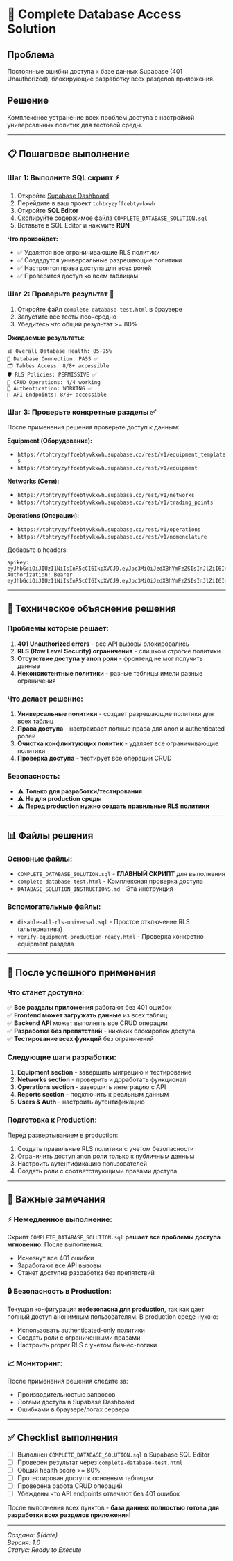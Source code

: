 # 🚀 Complete Database Access Solution

## Проблема
Постоянные ошибки доступа к базе данных Supabase (401 Unauthorized), блокирующие разработку всех разделов приложения.

## Решение  
Комплексное устранение всех проблем доступа с настройкой универсальных политик для тестовой среды.

---

## 📋 Пошаговое выполнение

### Шаг 1: Выполните SQL скрипт ⚡
1. Откройте [Supabase Dashboard](https://supabase.com/dashboard)
2. Перейдите в ваш проект `tohtryzyffcebtyvkxwh`
3. Откройте **SQL Editor**
4. Скопируйте содержимое файла `COMPLETE_DATABASE_SOLUTION.sql`
5. Вставьте в SQL Editor и нажмите **RUN**

**Что произойдет:**
- ✅ Удалятся все ограничивающие RLS политики
- ✅ Создадутся универсальные разрешающие политики
- ✅ Настроятся права доступа для всех ролей
- ✅ Проверится доступ ко всем таблицам

### Шаг 2: Проверьте результат 🧪
1. Откройте файл `complete-database-test.html` в браузере
2. Запустите все тесты поочередно
3. Убедитесь что общий результат >= 80%

**Ожидаемые результаты:**
```
📊 Overall Database Health: 85-95%
🔌 Database Connection: PASS ✅
🗂️ Tables Access: 8/8+ accessible  
🛡️ RLS Policies: PERMISSIVE ✅
📝 CRUD Operations: 4/4 working
🔐 Authentication: WORKING ✅
🚀 API Endpoints: 8/8+ accessible
```

### Шаг 3: Проверьте конкретные разделы ✅
После применения решения проверьте доступ к данным:

**Equipment (Оборудование):**
- `https://tohtryzyffcebtyvkxwh.supabase.co/rest/v1/equipment_templates`
- `https://tohtryzyffcebtyvkxwh.supabase.co/rest/v1/equipment`

**Networks (Сети):**
- `https://tohtryzyffcebtyvkxwh.supabase.co/rest/v1/networks`
- `https://tohtryzyffcebtyvkxwh.supabase.co/rest/v1/trading_points`

**Operations (Операции):**
- `https://tohtryzyffcebtyvkxwh.supabase.co/rest/v1/operations`
- `https://tohtryzyffcebtyvkxwh.supabase.co/rest/v1/nomenclature`

Добавьте в headers:
```
apikey: eyJhbGciOiJIUzI1NiIsInR5cCI6IkpXVCJ9.eyJpc3MiOiJzdXBhYmFzZSIsInJlZiI6InRvaHRyeXp5ZmZjZWJ0eXZreHdoIiwicm9sZSI6ImFub24iLCJpYXQiOjE3MzMwNjAzNDcsImV4cCI6MjA0ODYzNjM0N30.0R0hKfITlTOlQHYgP4JVfFQi_7xz3kW5nC7VZq6K3k0
Authorization: Bearer eyJhbGciOiJIUzI1NiIsInR5cCI6IkpXVCJ9.eyJpc3MiOiJzdXBhYmFzZSIsInJlZiI6InRvaHRyeXp5ZmZjZWJ0eXZreHdoIiwicm9sZSI6ImFub24iLCJpYXQiOjE3MzMwNjAzNDcsImV4cCI6MjA0ODYzNjM0N30.0R0hKfITlTOlQHYgP4JVfFQi_7xz3kW5nC7VZq6K3k0
```

---

## 🔧 Техническое объяснение решения

### Проблемы которые решает:
1. **401 Unauthorized errors** - все API вызовы блокировались
2. **RLS (Row Level Security) ограничения** - слишком строгие политики
3. **Отсутствие доступа у anon роли** - фронтенд не мог получить данные
4. **Неконсистентные политики** - разные таблицы имели разные ограничения

### Что делает решение:
1. **Универсальные политики** - создает разрешающие политики для всех таблиц
2. **Права доступа** - настраивает полные права для anon и authenticated ролей
3. **Очистка конфликтующих политик** - удаляет все ограничивающие политики
4. **Проверка доступа** - тестирует все операции CRUD

### Безопасность:
- ⚠️ **Только для разработки/тестирования**
- ⚠️ **Не для production среды**  
- ⚠️ **Перед production нужно создать правильные RLS политики**

---

## 📊 Файлы решения

### Основные файлы:
- `COMPLETE_DATABASE_SOLUTION.sql` - **ГЛАВНЫЙ СКРИПТ** для выполнения
- `complete-database-test.html` - Комплексная проверка доступа
- `DATABASE_SOLUTION_INSTRUCTIONS.md` - Эта инструкция

### Вспомогательные файлы:
- `disable-all-rls-universal.sql` - Простое отключение RLS (альтернатива)
- `verify-equipment-production-ready.html` - Проверка конкретно equipment раздела

---

## 🎯 После успешного применения

### Что станет доступно:
✅ **Все разделы приложения** работают без 401 ошибок  
✅ **Frontend может загружать данные** из всех таблиц  
✅ **Backend API** может выполнять все CRUD операции  
✅ **Разработка без препятствий** - никаких блокировок доступа  
✅ **Тестирование всех функций** без ограничений  

### Следующие шаги разработки:
1. **Equipment section** - завершить миграцию и тестирование
2. **Networks section** - проверить и доработать функционал  
3. **Operations section** - завершить интеграцию с API
4. **Reports section** - подключить к реальным данным
5. **Users & Auth** - настроить аутентификацию

### Подготовка к Production:
Перед развертыванием в production:
1. Создать правильные RLS политики с учетом безопасности
2. Ограничить доступ anon роли только к публичным данным  
3. Настроить аутентификацию пользователей
4. Создать роли с соответствующими правами доступа

---

## 🚨 Важные замечания

### ⚡ Немедленное выполнение:
Скрипт `COMPLETE_DATABASE_SOLUTION.sql` **решает все проблемы доступа мгновенно**. После выполнения:
- Исчезнут все 401 ошибки
- Заработают все API вызовы  
- Станет доступна разработка без препятствий

### 🔒 Безопасность в Production:
Текущая конфигурация **небезопасна для production**, так как дает полный доступ анонимным пользователям. В production среде нужно:
- Использовать authenticated-only политики
- Создать роли с ограниченными правами
- Настроить proper RLS с учетом бизнес-логики

### 📈 Мониторинг:
После применения решения следите за:
- Производительностью запросов
- Логами доступа в Supabase Dashboard
- Ошибками в браузере/логах сервера

---

## ✅ Checklist выполнения

- [ ] Выполнен `COMPLETE_DATABASE_SOLUTION.sql` в Supabase SQL Editor
- [ ] Проверен результат через `complete-database-test.html` 
- [ ] Общий health score >= 80%
- [ ] Протестирован доступ к основным таблицам
- [ ] Проверена работа CRUD операций
- [ ] Убеждены что API endpoints отвечают без 401 ошибок

После выполнения всех пунктов - **база данных полностью готова для разработки всех разделов приложения!**

---

*Создано: $(date)*  
*Версия: 1.0*  
*Статус: Ready to Execute*